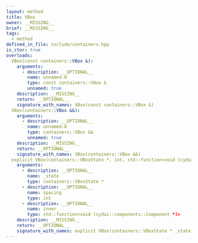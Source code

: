 ```yaml
---
layout: method
title: VBox
owner: __MISSING__
brief: __MISSING__
tags:
  - method
defined_in_file: include/containers.hpp
is_ctor: true
overloads:
  VBox(const containers::VBox &):
    arguments:
      - description: __OPTIONAL__
        name: unnamed-0
        type: const containers::VBox &
        unnamed: true
    description: __MISSING__
    return: __OPTIONAL__
    signature_with_names: VBox(const containers::VBox &)
  VBox(containers::VBox &&):
    arguments:
      - description: __OPTIONAL__
        name: unnamed-0
        type: containers::VBox &&
        unnamed: true
    description: __MISSING__
    return: __OPTIONAL__
    signature_with_names: VBox(containers::VBox &&)
  explicit VBox(containers::VBoxState *, int, std::function<void (cydui::components::Component *)>):
    arguments:
      - description: __OPTIONAL__
        name: _state
        type: containers::VBoxState *
      - description: __OPTIONAL__
        name: spacing
        type: int
      - description: __OPTIONAL__
        name: inner
        type: std::function<void (cydui::components::Component *)>
    description: __MISSING__
    return: __OPTIONAL__
    signature_with_names: explicit VBox(containers::VBoxState * _state, int spacing, std::function<void (cydui::components::Component *)> inner)
---
```

